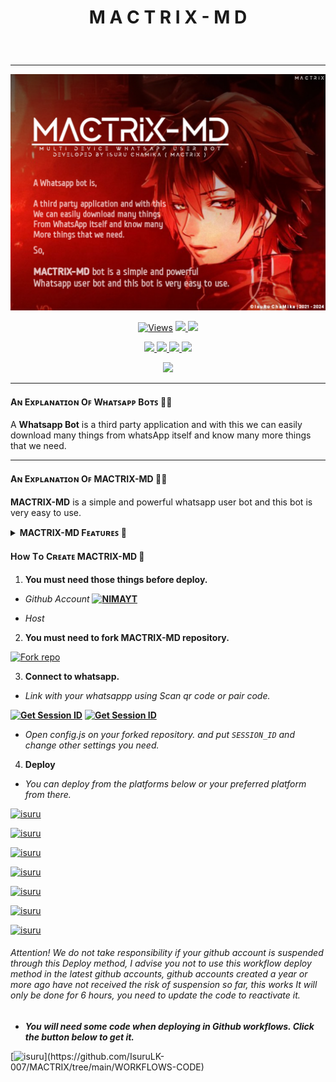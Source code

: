 # <p align="center"> M A C T R I X - M D </p>
 <p align="center">
  <a href="#"><img src="http://readme-typing-svg.herokuapp.com?color=C70039&center=true&vCenter=true&multiline=false&lines=MULTI+DEVICE+WHATSAPP+USER+BOT" alt="">
</p>

***
<p align = center>   <img src="https://raw.githubusercontent.com/IsuruBotz/IsuruData/refs/heads/main/Database/Media/MAIN-LOGO.jpg"</p>
<p align="center">

  <a href="https://github.com/IsuruLK-007/MACTRIX-MD">
    <img src="https://hits.seeyoufarm.com/api/count/incr/badge.svg?url=https%3A%2F%2Fgithub.com%2FIsuruLK-007%2FMACTRIX-MD&count_bg=%2379C83D&title_bg=%23555555&icon=gitpod.svg&icon_color=%23E7E7E7&title=Views&edge_flat=false" alt="Views"/></a>
  
  </a>
  <a href="https://github.com/IsuruLK-007/MACTRIX-MD/fork">
    <img src="https://img.shields.io/github/forks/IsuruLK-007/MACTRIX-MD?label=Forks&style=social">
    
  </a>
  <a href="https://github.com/IsuruLK-007/MACTRIX-MD/stargazers">
    <img src="https://img.shields.io/github/stars/IsuruLK-007/MACTRIX-MD?style=social">
  </a>
</p>

<p align="center">
  <a href="https://github.com/IsuruLK-007/MACTRIX-MD">
    <img src="https://img.shields.io/github/repo-size/IsuruLK-007/MACTRIX-MD?color=purple&label=Repo%20Size&style=plastic">

  </a>
  <a href="https://github.com/IsuruLK-007/MACTRIX-MD">
    <img src="https://img.shields.io/github/license/IsuruLK-007/MACTRIX-MD?color=purple&label=License&style=plastic">

  </a>
  <a href="https://github.com/IsuruLK-007/MACTRIX-MD">
    <img src="https://img.shields.io/github/languages/top/IsuruLK-007/MACTRIX-MD?color=purple&label=Javascript&style=plastic">

  </a>
  <a href="https://github.com/IsuruLK-007/MACTRIX-MD">
    <img src="https://img.shields.io/static/v1?label=Developer&message=I%20s%20u%20R%20u%20%20%20C%20h%20a%20M%20i%20k%20a&color=purple&style=plastic">

  </a>
  </p>
 <p align="center">
  <a href="https://github.com/IsuruLK-007/MACTRIX-MD">
    <img src="https://img.shields.io/badge/OWNERS-CYBERKILLERSTEAM%20-purple&style=plastic">

  </a>
</p>
 
***

#### Aɴ Exᴘʟᴀɴᴀᴛɪᴏɴ Oꜰ Wʜᴀᴛꜱᴀᴘᴘ Bᴏᴛꜱ 🔮🤖

A **Whatsapp Bot** is a third party application and with this we can easily download many things from whatsApp itself and know many more things that we need.

***

#### Aɴ Exᴘʟᴀɴᴀᴛɪᴏɴ Oꜰ MACTRIX-MD 🔮👾

**MACTRIX-MD** is a simple and powerful whatsapp user bot and this bot is very easy to use.

<!-- MACTRIX-MD Fᴇᴀᴛᴜʀᴇꜱ 🌟 -->
<b><details><summary>MACTRIX-MD Fᴇᴀᴛᴜʀᴇꜱ 🌟</summary></b>
`Not Published yet !!`
</details>

#### Hᴏᴡ Tᴏ Cʀᴇᴀᴛᴇ MACTRIX-MD 📖
   
1. **You must need those things before deploy.**
 
- _Github Account_
**[![NIMAYT](https://img.shields.io/badge/HOW_TO_MAKE_GITHUB_ACCOUNT-red?style=for-the-badge&logo=youtube&logoColor=white)]([https://youtube.com/@MRNIMAOFC/](https://youtu.be/NZ6oSZfoR88?si=A4ThxQppWddcYZYD))**
    
- _Host_
    
    
2. **You must need to fork MACTRIX-MD repository.**
   
<a href='https://github.com/IsuruLK-007/MACTRIX-MD/fork' target="_blank"><img alt='Fork repo' src='https://img.shields.io/badge/Fork Mactrix Md Repository-black?style=for-the-badge&logo=git&logoColor=white'/></a>
    
    
3. **Connect to whatsapp.**
    
- _Link with your whatsappp using Scan qr code or pair code._
    
**<a href='https://professional-kitty-goutammallick516-86803e18.koyeb.app' target="_blank"><img alt='Get Session ID' src='https://img.shields.io/badge/Get Session Id Using Qr Code-black?style=for-the-badge&logo=opencv&logoColor=red'/></a>**
**<a href='https://professional-kitty-goutammallick516-86803e18.koyeb.app' target="_blank"><img alt='Get Session ID' src='https://img.shields.io/badge/Get Session Id Using Pair Code-black?style=for-the-badge&logo=opencv&logoColor=red'/></a>**
     
- _Open config.js on your forked repository. and put `SESSION_ID` and change other settings you need._
     
     
4. **Deploy**
     
- _You can deploy from the platforms below or your preferred platform from there._

[![isuru](https://img.shields.io/badge/mactrix_md_deploy_on_heroku-430098?style=for-the-badge&logo=heroku&logoColor=white&buttcode=1n2i3m4a)](https://heroku.com/deploy?template=https://github.com/IsuruLK-007/MACTRIX-MD)
  
[![isuru](https://img.shields.io/badge/mactrix_md_deploy_on_railway-0B0D0E?style=for-the-badge&logo=railway&logoColor=white&buttcode=1n2i3m4a)](https://railway.app?referralCode=mactrix-md)
    
[![isuru](https://img.shields.io/badge/mactrix_md_deploy_on_koyeb-0B0D0E?style=for-the-badge&logo=koyeb&logoColor=white&buttcode=1n2i3m4a)](https://koyeb.app)
   
[![isuru](https://img.shields.io/badge/mactrix_md_deploy_on_replit-F26207?style=for-the-badge&logo=replit&logoColor=white&buttcode=1n2i3m4a)](https://replit.com/)
   
[![isuru](https://img.shields.io/badge/mactrix_md_deploy_on_render-000000?style=for-the-badge&logo=render&logoColor=white&buttcode=1n2i3m4a)](https://docs.render.com/free)
     
[![isuru](https://img.shields.io/badge/mactrix_md_deploy_on_toystack-000000?style=for-the-badge&logo=render&logoColor=white&buttcode=1n2i3m4a)](https://toystack.ai)
    
[![isuru](https://img.shields.io/badge/mactrix_md_deploy_on_github_workflows-000000?style=for-the-badge&logo=github&logoColor=white&buttcode=1n2i3m4a)](https://github.com/IsuruLK-007/MACTRIX-MD/new/main?filename=.github/workflows/main.yml&workflow_template=blank)
    
<h6 align-"center">Attention! We do not take responsibility if your github account is suspended through this Deploy method, I advise you not to use this workflow deploy method in the latest github accounts, github accounts created a year or more ago have not received the risk of suspension so far, this works It will only be done for 6 hours, you need to update the code to reactivate it.</h6>
      
- **_You will need some code when deploying in Github workflows. Click the button below to get it._**
     
[![isuru](https://img.shields.io/badge/workflows_deployment_code-000000?style=for-the-badge&logo="https://i.ibb.co/pwNf08R/1713103024643.jpg")](https://github.com/IsuruLK-007/MACTRIX/tree/main/WORKFLOWS-CODE)

